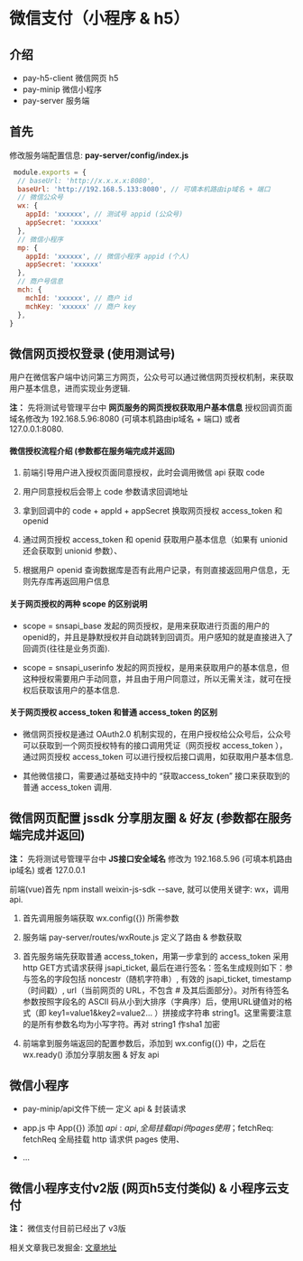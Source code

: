 # 微信支付（小程序 & h5）

## 介绍

- pay-h5-client 微信网页 h5
- pay-minip 微信小程序
- pay-server 服务端

## 首先

修改服务端配置信息: **pay-server/config/index.js** 

```js
 module.exports = {
  // baseUrl: 'http://x.x.x.x:8080',
  baseUrl: 'http://192.168.5.133:8080', // 可填本机路由ip域名 + 端口
  // 微信公众号
  wx: {
    appId: 'xxxxxx', // 测试号 appid (公众号)
    appSecret: 'xxxxxx'
  },
  // 微信小程序
  mp: {
    appId: 'xxxxxx', // 微信小程序 appid (个人)
    appSecret: 'xxxxxx'
  },
  // 商户号信息
  mch: {
    mchId: 'xxxxxx', // 商户 id
    mchKey: 'xxxxxx' // 商户 key
  },
}
```

## 微信网页授权登录 (使用测试号)

用户在微信客户端中访问第三方网页，公众号可以通过微信网页授权机制，来获取用户基本信息，进而实现业务逻辑.

**注：** 先将测试号管理平台中 **网页服务的网页授权获取用户基本信息** 授权回调页面域名修改为 192.168.5.96:8080 (可填本机路由ip域名 + 端口) 或者 127.0.0.1:8080.

#### 微信授权流程介绍 (参数都在服务端完成并返回)

1. 前端引导用户进入授权页面同意授权，此时会调用微信 api 获取 code

2. 用户同意授权后会带上 code 参数请求回调地址

3. 拿到回调中的 code + appId +  appSecret 换取网页授权 access_token 和 openid

4. 通过网页授权 access_token 和 openid 获取用户基本信息（如果有 unionid 还会获取到 unionid 参数）、

5. 根据用户 openid 查询数据库是否有此用户记录，有则直接返回用户信息，无则先存库再返回用户信息

#### 关于网页授权的两种 scope 的区别说明

- scope = snsapi_base 发起的网页授权，是用来获取进行页面的用户的openid的，并且是静默授权并自动跳转到回调页。用户感知的就是直接进入了回调页(往往是业务页面).

- scope = snsapi_userinfo 发起的网页授权，是用来获取用户的基本信息，但这种授权需要用户手动同意，并且由于用户同意过，所以无需关注，就可在授权后获取该用户的基本信息.

#### 关于网页授权 access_token 和普通 access_token 的区别

- 微信网页授权是通过 OAuth2.0 机制实现的，在用户授权给公众号后，公众号可以获取到一个网页授权特有的接口调用凭证（网页授权 access_token ），通过网页授权 access_token 可以进行授权后接口调用，如获取用户基本信息.

- 其他微信接口，需要通过基础支持中的 “获取access_token” 接口来获取到的普通 access_token 调用.

## 微信网页配置 jssdk 分享朋友圈 & 好友 (参数都在服务端完成并返回)

**注：** 先将测试号管理平台中 **JS接口安全域名** 修改为 192.168.5.96 (可填本机路由ip域名) 或者 127.0.0.1

前端(vue)首先 npm install weixin-js-sdk --save, 就可以使用关键字: wx，调用 api.

1. 首先调用服务端获取 wx.config({}) 所需参数

2. 服务端 pay-server/routes/wxRoute.js 定义了路由 & 参数获取

3. 首先服务端先获取普通 access_token，用第一步拿到的 access_token 采用 http GET方式请求获得 jsapi_ticket, 最后在进行签名：签名生成规则如下：参与签名的字段包括 noncestr（随机字符串）, 有效的 jsapi_ticket, timestamp（时间戳）, url（当前网页的 URL，不包含 # 及其后面部分）。对所有待签名参数按照字段名的 ASCII 码从小到大排序（字典序）后，使用URL键值对的格式（即 key1=value1&key2=value2… ）拼接成字符串 string1。这里需要注意的是所有参数名均为小写字符。再对 string1 作sha1 加密

4. 前端拿到服务端返回的配置参数后，添加到 wx.config({}) 中，之后在 wx.ready() 添加分享朋友圈 & 好友 api

## 微信小程序

- pay-minip/api文件下统一 定义 api & 封装请求

- app.js 中 App({}) 添加 $api: api, 全局挂载 api 供 pages 使用；$fetchReq: fetchReq 全局挂载 http 请求供 pages 使用、

- ...


## 微信小程序支付v2版 (网页h5支付类似) & 小程序云支付

**注：** 微信支付目前已经出了 v3版

相关文章我已发掘金: [文章地址](https://juejin.cn/post/6996815459672670221)

